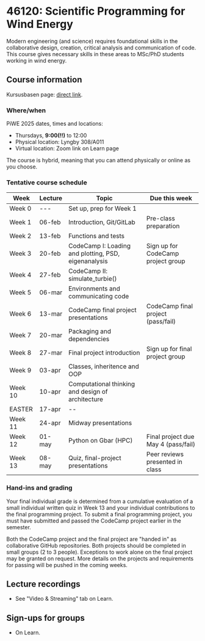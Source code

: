 # 46120: Scientific Programming for Wind Energy

Modern engineering (and science) requires foundational skills in the collaborative design,
creation, critical analysis and communication of code. This course gives necessary skills in
these areas to MSc/PhD students working in wind energy.

## Course information

Kursusbasen page: [direct link](https://kurser.dtu.dk/course/46120).

### Where/when

PiWE 2025 dates, times and locations:
 * Thursdays, **9:00(!!)** to 12:00
 * Physical location: Lyngby 308/A011
 * Virtual location: Zoom link on Learn page

The course is hybrid, meaning that you can attend physically or online as you choose.

### Tentative course schedule

| Week    | Lecture | Topic                                                | Due this week                       |
|---------|---------|------------------------------------------------------|-------------------------------------|
| Week 0  | ---     | Set up, prep for Week 1                              |                                     |
| Week 1  | 06-feb  | Introduction, Git/GitLab                             | Pre-class preparation               |
| Week 2  | 13-feb  | Functions and tests                                  |                                     |
| Week 3  | 20-feb  | CodeCamp I: Loading and plotting, PSD, eigenanalysis | Sign up for CodeCamp project group  |
| Week 4  | 27-feb  | CodeCamp II: simulate_turbie()                       |                                     |
| Week 5  | 06-mar  | Environments and communicating code                  |                                     |
| Week 6  | 13-mar  | CodeCamp final project presentations                 | CodeCamp final project (pass/fail)  |
| Week 7  | 20-mar  | Packaging and dependencies                           |                                     |
| Week 8  | 27-mar  | Final project introduction                           | Sign up for final project group     |
| Week 9  | 03-apr  | Classes, inheritence and OOP                         |                                     |
| Week 10 | 10-apr  | Computational thinking and design of architecture    |                                     |
|  EASTER | 17-apr  | --                                                   |                                     |
| Week 11 | 24-apr  | Midway presentations                                 |                                     |
| Week 12 | 01-may  | Python on Gbar (HPC)                                 | Final project due May 4 (pass/fail) |
| Week 13 | 08-may  | Quiz, final-project presentations                    | Peer reviews presented in class     |

### Hand-ins and grading

Your final individual grade is determined from a cumulative evaluation of a small individual written quiz
in Week 13 and your individual contributions to the final programming project. To submit a final programming project,
you must have submitted and passed the CodeCamp project earlier in the semester.

Both the CodeCamp project and the final project are "handed in" as collaborative GitHub repositories. Both
projects should be completed in small groups (2 to 3 people). Exceptions to work alone on the final
project may be granted on request. More details on the projects and requirements for passing will
be pushed in the coming weeks.


## Lecture recordings

 * See "Video & Streaming" tab on Learn.


## Sign-ups for groups

 * On Learn.
